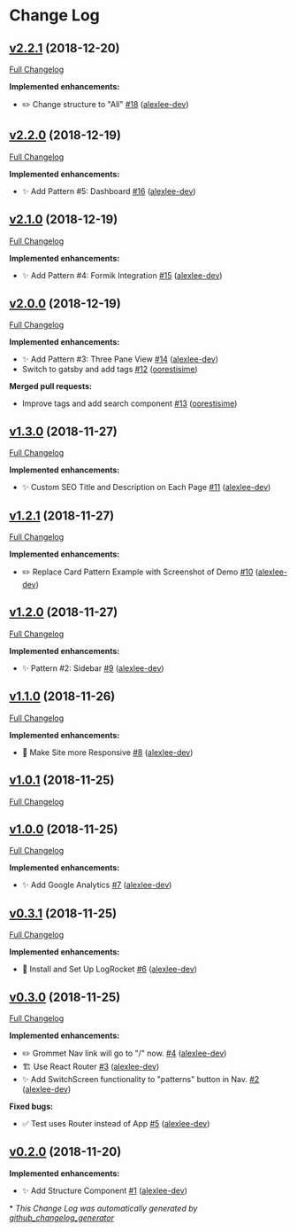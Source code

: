 # Change Log

## [v2.2.1](https://github.com/alexlee-dev/grommet-patterns/tree/v2.2.1) (2018-12-20)
[Full Changelog](https://github.com/alexlee-dev/grommet-patterns/compare/v2.2.0...v2.2.1)

**Implemented enhancements:**

- ✏️ Change structure to "All" [\#18](https://github.com/alexlee-dev/grommet-patterns/pull/18) ([alexlee-dev](https://github.com/alexlee-dev))

## [v2.2.0](https://github.com/alexlee-dev/grommet-patterns/tree/v2.2.0) (2018-12-19)
[Full Changelog](https://github.com/alexlee-dev/grommet-patterns/compare/v2.1.0...v2.2.0)

**Implemented enhancements:**

- ✨ Add Pattern \#5: Dashboard [\#16](https://github.com/alexlee-dev/grommet-patterns/pull/16) ([alexlee-dev](https://github.com/alexlee-dev))

## [v2.1.0](https://github.com/alexlee-dev/grommet-patterns/tree/v2.1.0) (2018-12-19)
[Full Changelog](https://github.com/alexlee-dev/grommet-patterns/compare/v2.0.0...v2.1.0)

**Implemented enhancements:**

- ✨ Add Pattern \#4: Formik Integration [\#15](https://github.com/alexlee-dev/grommet-patterns/pull/15) ([alexlee-dev](https://github.com/alexlee-dev))

## [v2.0.0](https://github.com/alexlee-dev/grommet-patterns/tree/v2.0.0) (2018-12-19)
[Full Changelog](https://github.com/alexlee-dev/grommet-patterns/compare/v1.3.0...v2.0.0)

**Implemented enhancements:**

- ✨ Add Pattern \#3: Three Pane View [\#14](https://github.com/alexlee-dev/grommet-patterns/pull/14) ([alexlee-dev](https://github.com/alexlee-dev))
- Switch to gatsby and add tags [\#12](https://github.com/alexlee-dev/grommet-patterns/pull/12) ([oorestisime](https://github.com/oorestisime))

**Merged pull requests:**

- Improve tags and add search component [\#13](https://github.com/alexlee-dev/grommet-patterns/pull/13) ([oorestisime](https://github.com/oorestisime))

## [v1.3.0](https://github.com/alexlee-dev/grommet-patterns/tree/v1.3.0) (2018-11-27)
[Full Changelog](https://github.com/alexlee-dev/grommet-patterns/compare/v1.2.1...v1.3.0)

**Implemented enhancements:**

- ✨ Custom SEO Title and Description on Each Page [\#11](https://github.com/alexlee-dev/grommet-patterns/pull/11) ([alexlee-dev](https://github.com/alexlee-dev))

## [v1.2.1](https://github.com/alexlee-dev/grommet-patterns/tree/v1.2.1) (2018-11-27)
[Full Changelog](https://github.com/alexlee-dev/grommet-patterns/compare/v1.2.0...v1.2.1)

**Implemented enhancements:**

- ✏️ Replace Card Pattern Example with Screenshot of Demo [\#10](https://github.com/alexlee-dev/grommet-patterns/pull/10) ([alexlee-dev](https://github.com/alexlee-dev))

## [v1.2.0](https://github.com/alexlee-dev/grommet-patterns/tree/v1.2.0) (2018-11-27)
[Full Changelog](https://github.com/alexlee-dev/grommet-patterns/compare/v1.1.0...v1.2.0)

**Implemented enhancements:**

- ✨ Pattern \#2: Sidebar [\#9](https://github.com/alexlee-dev/grommet-patterns/pull/9) ([alexlee-dev](https://github.com/alexlee-dev))

## [v1.1.0](https://github.com/alexlee-dev/grommet-patterns/tree/v1.1.0) (2018-11-26)
[Full Changelog](https://github.com/alexlee-dev/grommet-patterns/compare/v1.0.1...v1.1.0)

**Implemented enhancements:**

- 📱 Make Site more Responsive [\#8](https://github.com/alexlee-dev/grommet-patterns/pull/8) ([alexlee-dev](https://github.com/alexlee-dev))

## [v1.0.1](https://github.com/alexlee-dev/grommet-patterns/tree/v1.0.1) (2018-11-25)
[Full Changelog](https://github.com/alexlee-dev/grommet-patterns/compare/v1.0.0...v1.0.1)

## [v1.0.0](https://github.com/alexlee-dev/grommet-patterns/tree/v1.0.0) (2018-11-25)
[Full Changelog](https://github.com/alexlee-dev/grommet-patterns/compare/v0.3.1...v1.0.0)

**Implemented enhancements:**

- ✨ Add Google Analytics [\#7](https://github.com/alexlee-dev/grommet-patterns/pull/7) ([alexlee-dev](https://github.com/alexlee-dev))

## [v0.3.1](https://github.com/alexlee-dev/grommet-patterns/tree/v0.3.1) (2018-11-25)
[Full Changelog](https://github.com/alexlee-dev/grommet-patterns/compare/v0.3.0...v0.3.1)

**Implemented enhancements:**

- 🚀 Install and Set Up LogRocket [\#6](https://github.com/alexlee-dev/grommet-patterns/pull/6) ([alexlee-dev](https://github.com/alexlee-dev))

## [v0.3.0](https://github.com/alexlee-dev/grommet-patterns/tree/v0.3.0) (2018-11-25)
[Full Changelog](https://github.com/alexlee-dev/grommet-patterns/compare/v0.2.0...v0.3.0)

**Implemented enhancements:**

- ✏️ Grommet Nav link will go to "/" now. [\#4](https://github.com/alexlee-dev/grommet-patterns/pull/4) ([alexlee-dev](https://github.com/alexlee-dev))
- 🏗️ Use React Router [\#3](https://github.com/alexlee-dev/grommet-patterns/pull/3) ([alexlee-dev](https://github.com/alexlee-dev))
- ✨ Add SwitchScreen functionality to "patterns" button in Nav. [\#2](https://github.com/alexlee-dev/grommet-patterns/pull/2) ([alexlee-dev](https://github.com/alexlee-dev))

**Fixed bugs:**

- ✅ Test uses Router instead of App [\#5](https://github.com/alexlee-dev/grommet-patterns/pull/5) ([alexlee-dev](https://github.com/alexlee-dev))

## [v0.2.0](https://github.com/alexlee-dev/grommet-patterns/tree/v0.2.0) (2018-11-20)
**Implemented enhancements:**

- ✨ Add Structure Component [\#1](https://github.com/alexlee-dev/grommet-patterns/pull/1) ([alexlee-dev](https://github.com/alexlee-dev))



\* *This Change Log was automatically generated by [github_changelog_generator](https://github.com/skywinder/Github-Changelog-Generator)*